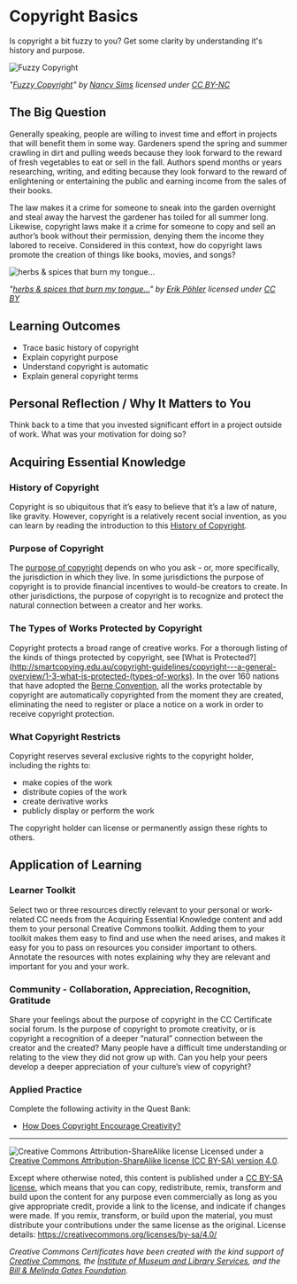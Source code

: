 # Copyright Basics

Is copyright a bit fuzzy to you? Get some clarity by understanding it's history and purpose.

![Fuzzy Copyright](https://github.com/creativecommons/cc-cert-core/blob/master/images/copyright/copyright-fuzzy.jpg "Fuzzy Copyright")

*"[Fuzzy Copyright](https://www.flickr.com/photos/pugno_muliebriter/1384247192/)" by [Nancy Sims](https://www.flickr.com/photos/pugno_muliebriter/) licensed under [CC BY-NC](https://creativecommons.org/licenses/by-nc/2.0/)*

## The Big Question

Generally speaking, people are willing to invest time and effort in projects that will benefit them in some way. Gardeners spend the spring and summer crawling in dirt and pulling weeds because they look forward to the reward of fresh vegetables to eat or sell in the fall. Authors spend months or years researching, writing, and editing because they look forward to the reward of enlightening or entertaining the public and earning income from the sales of their books.

The law makes it a crime for someone to sneak into the garden overnight and steal away the harvest the gardener has toiled for all summer long. Likewise, copyright laws make it a crime for someone to copy and sell an author’s book without their permission, denying them the income they labored to receive. Considered in this context, how do copyright laws promote the creation of things like books, movies, and songs?

![herbs & spices that burn my tongue...](https://github.com/creativecommons/cc-cert-core/blob/master/images/copyright/spices.jpg "herbs & spices that burn my tongue...")

*"[herbs & spices that burn my tongue...](https://www.flickr.com/photos/erikpoehler/5467004374/)" by [Erik Pöhler](https://www.flickr.com/photos/erikpoehler/) licensed under [CC BY](https://creativecommons.org/licenses/by/2.0/)*


## Learning Outcomes

* Trace basic history of copyright
* Explain copyright purpose
* Understand copyright is automatic
* Explain general copyright terms



## Personal Reflection / Why It Matters to You  
  
Think back to a time that you invested significant effort in a project outside of work. What was your motivation for doing so?


## Acquiring Essential Knowledge 

### History of Copyright

Copyright is so ubiquitous that it’s easy to believe that it’s a law of nature, like gravity. However, copyright is a relatively recent social invention, as you can learn by reading the introduction to this [History of Copyright](https://en.wikipedia.org/wiki/History_of_copyright_law0). 


### Purpose of Copyright

The [purpose of copyright](https://www.lib.umn.edu/copyright/purpose) depends on who you ask - or, more specifically, the jurisdiction in which they live. In some jurisdictions the purpose of copyright is to provide financial incentives to would-be creators to create. In other jurisdictions, the purpose of copyright is to recognize and protect the natural connection between a creator and her works. 




### The Types of Works Protected by Copyright 

Copyright protects a broad range of creative works. For a thorough listing of the kinds of things protected by copyright, see [What is Protected?](http://smartcopying.edu.au/copyright-guidelines/copyright---a-general-overview/1-3-what-is-protected-(types-of-works). In the over 160 nations that have adopted the [Berne Convention](https://en.wikipedia.org/wiki/Berne_Convention), all the works protectable by copyright are automatically copyrighted from the moment they are created, eliminating the need to register or place a notice on a work in order to receive copyright protection.


### What Copyright Restricts

Copyright reserves several exclusive rights to the copyright holder, including the rights to: 

* make copies of the work
* distribute copies of the work
* create derivative works
* publicly display or perform the work 

The copyright holder can license or permanently assign these rights to others.


## Application of Learning

### Learner Toolkit

Select two or three resources directly relevant to your personal or work-related CC needs from the Acquiring Essential Knowledge content and add them to your personal Creative Commons toolkit. Adding them to your toolkit makes them easy to find and use when the need arises, and makes it easy for you to pass on resources you consider important to others. Annotate the resources with notes explaining why they are relevant and important for you and your work.

### Community - Collaboration, Appreciation, Recognition, Gratitude

Share your feelings about the purpose of copyright in the CC Certificate social forum. Is the purpose of copyright to promote creativity, or is copyright a recognition of a deeper “natural” connection between the creator and the created? Many people have a difficult time understanding or relating to the view they did not grow up with. Can you help your peers develop a deeper appreciation of your culture’s view of copyright?


### Applied Practice

Complete the following activity in the Quest Bank:

* [How Does Copyright Encourage Creativity?](https://quests.creativecommons.org/assignments/how-does-copyright)

----

![Creative Commons Attribution-ShareAlike license](https://github.com/creativecommons/cc-cert-core/blob/master/images/cc-by-sa-88x31.png "CC BY-SA")
Licensed under a [Creative Commons Attribution-ShareAlike license (CC BY-SA) version 4.0](https://creativecommons.org/licenses/by-sa/4.0/).

Except where otherwise noted, this content is published under a [CC BY-SA license](https://creativecommons.org/licenses/by-sa/4.0/), which means that you can copy, redistribute, remix, transform and build upon the content for any purpose even commercially as long as you give appropriate credit, provide a link to the license, and indicate if changes were made. If you remix, transform, or build upon the material, you must distribute your contributions under the same license as the original.
License details: https://creativecommons.org/licenses/by-sa/4.0/

*Creative Commons Certificates have been created with the kind support of [Creative Commons](http://creativecommons.org/), the [Institute of Museum and Library Services](https://www.imls.gov/), and the [Bill &amp; Melinda Gates Foundation](http://www.gatesfoundation.org/).*


